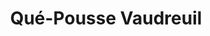 ---
title: "Qué-Pousse Vaudreuil"
url: /vaudreuil-dorion/que-pousse-vaudreuil/
shop: garden centre
---